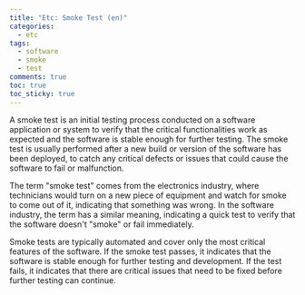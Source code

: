 ```yaml
---
title: "Etc: Smoke Test (en)"
categories:
  - etc
tags:
  - software
  - smoke
  - test
comments: true
toc: true
toc_sticky: true
---
```



A smoke test is an initial testing process conducted on a software application or system to verify that the critical functionalities work as expected and the software is stable enough for further testing. The smoke test is usually performed after a new build or version of the software has been deployed, to catch any critical defects or issues that could cause the software to fail or malfunction.

The term "smoke test" comes from the electronics industry, where technicians would turn on a new piece of equipment and watch for smoke to come out of it, indicating that something was wrong. In the software industry, the term has a similar meaning, indicating a quick test to verify that the software doesn't "smoke" or fail immediately.

Smoke tests are typically automated and cover only the most critical features of the software. If the smoke test passes, it indicates that the software is stable enough for further testing and development. If the test fails, it indicates that there are critical issues that need to be fixed before further testing can continue.
